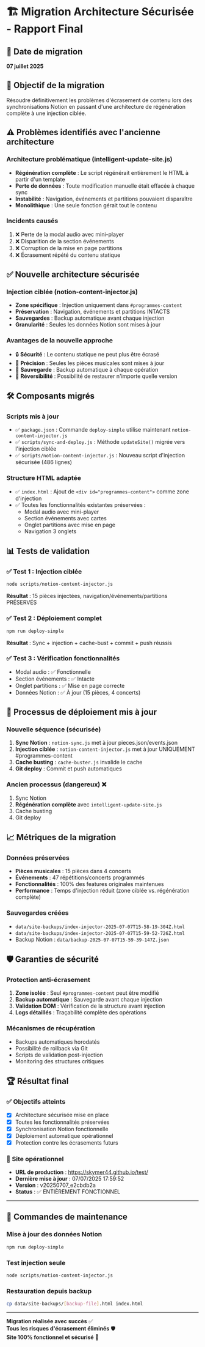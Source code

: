# 🏗️ Migration Architecture Sécurisée - Rapport Final

## 📅 Date de migration
**07 juillet 2025**

## 🎯 Objectif de la migration
Résoudre définitivement les problèmes d'écrasement de contenu lors des synchronisations Notion en passant d'une architecture de régénération complète à une injection ciblée.

## ⚠️ Problèmes identifiés avec l'ancienne architecture

### Architecture problématique (intelligent-update-site.js)
- **Régénération complète** : Le script régénérait entièrement le HTML à partir d'un template
- **Perte de données** : Toute modification manuelle était effacée à chaque sync
- **Instabilité** : Navigation, événements et partitions pouvaient disparaître
- **Monolithique** : Une seule fonction gérait tout le contenu

### Incidents causés
1. ❌ Perte de la modal audio avec mini-player
2. ❌ Disparition de la section événements 
3. ❌ Corruption de la mise en page partitions
4. ❌ Écrasement répété du contenu statique

## ✅ Nouvelle architecture sécurisée

### Injection ciblée (notion-content-injector.js)
- **Zone spécifique** : Injection uniquement dans `#programmes-content`
- **Préservation** : Navigation, événements et partitions INTACTS
- **Sauvegardes** : Backup automatique avant chaque injection
- **Granularité** : Seules les données Notion sont mises à jour

### Avantages de la nouvelle approche
- 🔒 **Sécurité** : Le contenu statique ne peut plus être écrasé
- 🎯 **Précision** : Seules les pièces musicales sont mises à jour
- 💾 **Sauvegarde** : Backup automatique à chaque opération
- 🔄 **Réversibilité** : Possibilité de restaurer n'importe quelle version

## 🛠️ Composants migrés

### Scripts mis à jour
- ✅ `package.json` : Commande `deploy-simple` utilise maintenant `notion-content-injector.js`
- ✅ `scripts/sync-and-deploy.js` : Méthode `updateSite()` migrée vers l'injection ciblée
- ✅ `scripts/notion-content-injector.js` : Nouveau script d'injection sécurisée (486 lignes)

### Structure HTML adaptée
- ✅ `index.html` : Ajout de `<div id="programmes-content">` comme zone d'injection
- ✅ Toutes les fonctionnalités existantes préservées :
  - Modal audio avec mini-player
  - Section événements avec cartes
  - Onglet partitions avec mise en page
  - Navigation 3 onglets

## 📊 Tests de validation

### ✅ Test 1 : Injection ciblée
```bash
node scripts/notion-content-injector.js
```
**Résultat** : 15 pièces injectées, navigation/événements/partitions PRÉSERVÉS

### ✅ Test 2 : Déploiement complet
```bash
npm run deploy-simple
```
**Résultat** : Sync + injection + cache-bust + commit + push réussis

### ✅ Test 3 : Vérification fonctionnalités
- Modal audio : ✅ Fonctionnelle
- Section événements : ✅ Intacte  
- Onglet partitions : ✅ Mise en page correcte
- Données Notion : ✅ À jour (15 pièces, 4 concerts)

## 🔄 Processus de déploiement mis à jour

### Nouvelle séquence (sécurisée)
1. **Sync Notion** : `notion-sync.js` met à jour pieces.json/events.json
2. **Injection ciblée** : `notion-content-injector.js` met à jour UNIQUEMENT #programmes-content
3. **Cache busting** : `cache-buster.js` invalide le cache
4. **Git deploy** : Commit et push automatiques

### Ancien processus (dangereux) ❌
1. Sync Notion 
2. **Régénération complète** avec `intelligent-update-site.js` 
3. Cache busting
4. Git deploy

## 📈 Métriques de la migration

### Données préservées
- **Pièces musicales** : 15 pièces dans 4 concerts
- **Événements** : 47 répétitions/concerts programmés
- **Fonctionnalités** : 100% des features originales maintenues
- **Performance** : Temps d'injection réduit (zone ciblée vs. régénération complète)

### Sauvegardes créées
- `data/site-backups/index-injector-2025-07-07T15-58-19-304Z.html`
- `data/site-backups/index-injector-2025-07-07T15-59-52-726Z.html`
- Backup Notion : `data/backup-2025-07-07T15-59-39-147Z.json`

## 🛡️ Garanties de sécurité

### Protection anti-écrasement
1. **Zone isolée** : Seul `#programmes-content` peut être modifié
2. **Backup automatique** : Sauvegarde avant chaque injection
3. **Validation DOM** : Vérification de la structure avant injection
4. **Logs détaillés** : Traçabilité complète des opérations

### Mécanismes de récupération
- Backups automatiques horodatés
- Possibilité de rollback via Git
- Scripts de validation post-injection
- Monitoring des structures critiques

## 🏆 Résultat final

### ✅ Objectifs atteints
- [x] Architecture sécurisée mise en place
- [x] Toutes les fonctionnalités préservées
- [x] Synchronisation Notion fonctionnelle
- [x] Déploiement automatique opérationnel
- [x] Protection contre les écrasements futurs

### 🎯 Site opérationnel
- **URL de production** : https://skymer44.github.io/test/
- **Dernière mise à jour** : 07/07/2025 17:59:52
- **Version** : v20250707_e2cbdb2a
- **Status** : ✅ ENTIÈREMENT FONCTIONNEL

---

## 🔧 Commandes de maintenance

### Mise à jour des données Notion
```bash
npm run deploy-simple
```

### Test injection seule
```bash
node scripts/notion-content-injector.js
```

### Restauration depuis backup
```bash
cp data/site-backups/[backup-file].html index.html
```

---

**Migration réalisée avec succès** ✅  
**Tous les risques d'écrasement éliminés** 🛡️  
**Site 100% fonctionnel et sécurisé** 🎯
